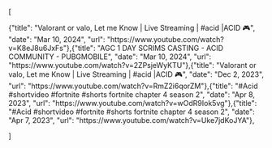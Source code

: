 [
<!-- YOUTUBE:START -->{"title": "Valorant or valo, Let me Know | Live Streaming | #acid |ACID 🎮", "date": "Mar 10, 2024", "url": "https://www.youtube.com/watch?v=K8eJ8u6JxFs"},{"title": "AGC 1 DAY SCRIMS CASTING - ACID COMMUNITY - PUBGMOBILE", "date": "Mar 10, 2024", "url": "https://www.youtube.com/watch?v=2ZPsjeWyKTU"},{"title": "Valorant or valo, Let me Know | Live Streaming | #acid |ACID 🎮", "date": "Dec 2, 2023", "url": "https://www.youtube.com/watch?v=RmZ2i6qorZM"},{"title": "#Acid #shortvideo #fortnite #shorts fortnite chapter 4 season 2", "date": "Apr 8, 2023", "url": "https://www.youtube.com/watch?v=wOdR9Iok5vg"},{"title": "#Acid #shortvideo #fortnite #shorts fortnite chapter 4 season 2", "date": "Apr 7, 2023", "url": "https://www.youtube.com/watch?v=Uke7jdKoJYA"},<!-- YOUTUBE:END -->
]

